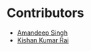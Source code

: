 # Contributors

- [Amandeep Singh](https://github.com/Amandeep91)
- [Kishan Kumar Rai](https://github.com/kishanrajput23)

